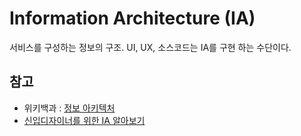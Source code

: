 # Information Architecture (IA)

서비스를 구성하는 정보의 구조. UI, UX, 소스코드는 IA를 구현 하는 수단이다.

## 참고

- 위키백과 : [정보 아키텍처](https://ko.wikipedia.org/wiki/%EC%A0%95%EB%B3%B4_%EC%95%84%ED%82%A4%ED%85%8D%EC%B2%98)
- [신입디자이너를 위한 IA 알아보기](https://story.pxd.co.kr/1600)